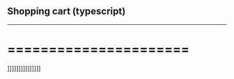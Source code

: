 ## Shopping cart (typescript)
------------------------------
======================
======================
]]]]]]]]]]]]]]]

